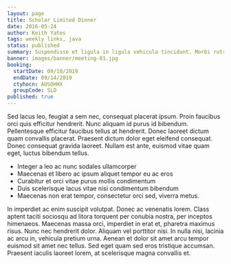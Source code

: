 ```yaml
---
layout: page
title: Scholar Limited Dinner
date: 2016-05-24
author: Keith Yates
tags: weekly links, java
status: published
summary: Suspendisse et ligula in ligula vehicula tincidunt. Morbi rutrum, nibh.
banner: images/banner/meeting-01.jpg
booking:
  startDate: 09/10/2019
  endDate: 09/14/2019
  ctyhocn: AUSOHHX
  groupCode: SLD
published: true
---
```

Sed lacus leo, feugiat a sem nec, consequat placerat ipsum. Proin faucibus orci quis efficitur hendrerit. Nunc aliquam id purus id bibendum. Pellentesque efficitur faucibus tellus at hendrerit. Donec laoreet dictum quam convallis placerat. Praesent dictum dolor eget eleifend consequat. Donec consequat gravida laoreet. Nullam est ante, euismod vitae quam eget, luctus bibendum tellus.

* Integer a leo ac nunc sodales ullamcorper
* Maecenas et libero ac ipsum aliquet tempor eu ac eros
* Curabitur et orci vitae purus mollis condimentum
* Duis scelerisque lacus vitae nisi condimentum bibendum
* Maecenas non erat tempor, consectetur orci sed, viverra metus.

In imperdiet ac enim suscipit volutpat. Donec ac venenatis lorem. Class aptent taciti sociosqu ad litora torquent per conubia nostra, per inceptos himenaeos. Maecenas massa orci, imperdiet in erat et, pharetra maximus risus. Nunc nec hendrerit dolor. Aliquam vel porttitor nisi. In nulla nisi, lacinia ac arcu in, vehicula pretium urna. Aenean et dolor sit amet arcu tempor euismod sit amet nec tellus. Sed eget quam sed eros tristique accumsan. Praesent iaculis laoreet lorem, at scelerisque magna convallis et.

